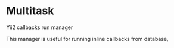 # Multitask
Yii2 callbacks run manager

This manager is useful for running inline callbacks from database, 